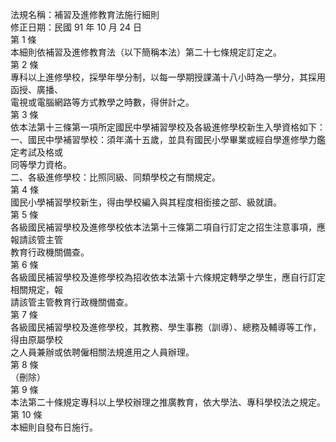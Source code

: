 法規名稱：補習及進修教育法施行細則  
修正日期：民國 91 年 10 月 24 日  
第 1 條  
本細則依補習及進修教育法（以下簡稱本法）第二十七條規定訂定之。  
第 2 條  
專科以上進修學校，採學年學分制，以每一學期授課滿十八小時為一學分，其採用函授、廣播、  
電視或電腦網路等方式教學之時數，得併計之。  
第 3 條  
依本法第十三條第一項所定國民中學補習學校及各級進修學校新生入學資格如下：  
一、國民中學補習學校：須年滿十五歲，並具有國民小學畢業或經自學進修學力鑑定考試及格或  
同等學力資格。  
二、各級進修學校：比照同級、同類學校之有關規定。  
第 4 條  
國民小學補習學校新生，得由學校編入與其程度相銜接之部、級就讀。  
第 5 條  
各級國民補習學校及進修學校依本法第十三條第二項自行訂定之招生注意事項，應報請該管主管  
教育行政機關備查。  
第 6 條  
各級國民補習學校及進修學校為招收依本法第十六條規定轉學之學生，應自行訂定相關規定，報  
請該管主管教育行政機關備查。  
第 7 條  
各級國民補習學校及進修學校，其教務、學生事務（訓導）、總務及輔導等工作，得由原屬學校  
之人員兼辦或依聘僱相關法規進用之人員辦理。  
第 8 條  
（刪除）  
第 9 條  
本法第二十條規定專科以上學校辦理之推廣教育，依大學法、專科學校法之規定。  
第 10 條  
本細則自發布日施行。  


